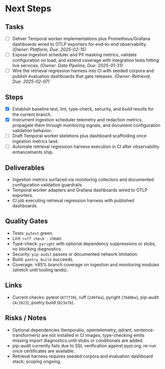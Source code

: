 # Next Steps

## Tasks
- [ ] Deliver Temporal worker implementations plus Prometheus/Grafana dashboards wired to OTLP exporters for end-to-end observability. *(Owner: Platform, Due: 2025-02-15)*
- [ ] Expose ingestion scheduler and PII masking metrics, validate configuration on load, and extend coverage with integration tests hitting live services. *(Owner: Data Pipeline, Due: 2025-01-31)*
- [ ] Wire the retrieval regression harness into CI with seeded corpora and publish evaluation dashboards that gate releases. *(Owner: Retrieval, Due: 2025-02-07)*

## Steps
- [x] Establish baseline test, lint, type-check, security, and build results for the current branch.
- [x] Instrument ingestion scheduler telemetry and redaction metrics, propagate them through monitoring signals, and document configuration validation behavior.
- [ ] Draft Temporal worker skeletons plus dashboard scaffolding once ingestion metrics land.
- [ ] Automate retrieval regression harness execution in CI after observability enhancements ship.

## Deliverables
- Ingestion metrics surfaced via monitoring collectors and documented configuration validation guardrails.
- Temporal worker adapters and Grafana dashboards wired to OTLP exporters.
- CI job executing retrieval regression harness with published dashboards.

## Quality Gates
- Tests: `pytest` green.
- Lint: `ruff check .` clean.
- Type-check: `pyright` with optional dependency suppressions or stubs, no blocking diagnostics.
- Security: `pip-audit` passes or documented network limitation.
- Build: `poetry build` succeeds.
- Coverage: ≥85% branch coverage on ingestion and monitoring modules (stretch until tooling lands).

## Links
- Current checks: pytest (`877739`), ruff (`249f4a`), pyright (`7680be`), pip-audit (`4c1022`), poetry build (`023e7b`).

## Risks / Notes
- Optional dependencies (temporalio, opentelemetry, qdrant, sentence-transformers) are not installed in CI images; type-checking emits missing import diagnostics until stubs or conditionals are added.
- pip-audit currently fails due to SSL verification against pypi.org; re-run once certificates are available.
- Retrieval harness requires seeded corpora and evaluation dashboard stack; scoping ongoing.
